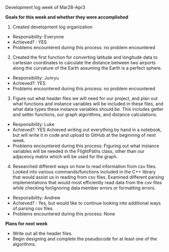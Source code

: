 ﻿Development log week of Mar28-Apr3

**Goals for this week and whether they were accomplished**
1. Created development log organization
* Responsibility: Everyone
* Achieved? : YES
* Problems encountered during this process: no problem encountered


2. Created the first function for converting latitude and longitude data to cartesian coordinates to calculate the distance between two airports along the curvature of the Earth assuming the Earth is a perfect sphere. 
* Responsibility: Junryu
* Achieved?: YES
* Problems encountered during this process: no problem encountered


3. Figure out what header files we will need for our project, and plan out what functions and instance variables will be included in these files, and what data types these instance variables should be. This includes getter and setter functions, our graph algorithms, and distance calculations.
* Responsibility: Luke
* Achieved?: YES Achieved writing out everything by hand in a notebook, but will write it in code and upload to GitHub at the beginning of next week.
* Problems encountered during this process: Figuring out what instance variables will be needed in the FlightPaths class, other than our adjacency matrix which will be used for the graph. 
4. Researched different ways on how to read information from csv files. Looked into various commands/functions included in the C++ library that would assist us in reading from csv files. Examined different parsing implementations that would most efficiently read data from the csv files while checking for/ignoring data member errors or formatting errors. 
* Responsibility: Andrew 
* Achieved? : Yes, but would like to continue looking into additional ways of parsing csv files. 
* Problems encountered during this process: None 


**Plans for next week**
* Write out all the header files.
* Begin designing and complete the pseudocode for at least one of the algorithms.
